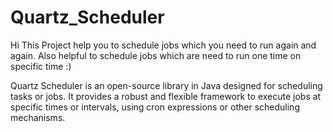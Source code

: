 # Quartz_Scheduler

Hi This Project help you to schedule jobs which you need to run again and again. Also helpful to schedule jobs which are need to run one time on specific time :)

Quartz Scheduler is an open-source library in Java designed for scheduling tasks or jobs. It provides a robust and flexible framework to execute jobs at specific times or intervals, using cron expressions or other scheduling mechanisms.
